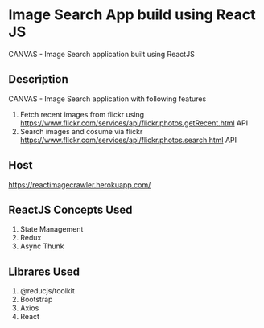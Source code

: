 # Image Search App build using React JS
CANVAS - Image Search application built using ReactJS 

## Description

CANVAS - Image Search application with following features
1. Fetch recent images from flickr using https://www.flickr.com/services/api/flickr.photos.getRecent.html API
2. Search images and cosume via flickr https://www.flickr.com/services/api/flickr.photos.search.html API 
## Host
https://reactimagecrawler.herokuapp.com/

## ReactJS Concepts Used
1. State Management
2. Redux
3. Async Thunk

## Librares Used
1. @reducjs/toolkit
2. Bootstrap
3. Axios
4. React


